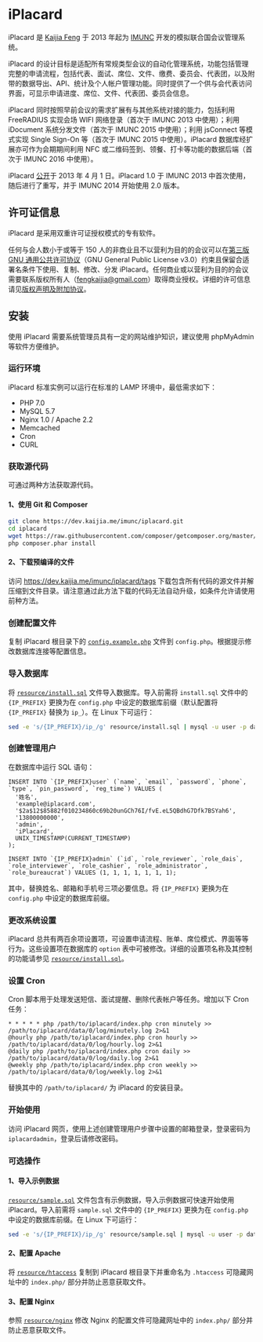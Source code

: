 # iPlacard

iPlacard 是 [Kaijia Feng](http://kaijia.me/) 于 2013 年起为 [IMUNC](http://imunc.com/) 开发的模拟联合国会议管理系统。

iPlacard 的设计目标是适配所有常规类型会议的自动化管理系统，功能包括管理完整的申请流程，包括代表、面试、席位、文件、缴费、委员会、代表团，以及附带的数据导出、API、统计及个人帐户管理功能。同时提供了一个供与会代表访问界面，可显示申请进度、席位、文件、代表团、委员会信息。

iPlacard 同时按照早前会议的需求扩展有与其他系统对接的能力，包括利用 FreeRADIUS 实现会场 WIFI 网络登录（首次于 IMUNC 2013 中使用）；利用 iDocument 系统分发文件（首次于 IMUNC 2015 中使用）；利用 jsConnect 等模式实现 Single Sign-On 等（首次于 IMUNC 2015 中使用）。iPlacard 数据库经扩展亦可作为会期期间利用 NFC 或二维码签到、领餐、打卡等功能的数据后端（首次于 IMUNC 2016 中使用）。

iPlacard [公开](http://imunc.com/2013/04/announcing-iplacard/)于 2013 年 4 月 1 日。iPlacard 1.0 于 IMUNC 2013 中首次使用，随后进行了重写，并于 IMUNC 2014 开始使用 2.0 版本。

## 许可证信息

iPlacard 是采用双重许可证授权模式的专有软件。

任何与会人数小于或等于 150 人的非商业且不以营利为目的的会议可以在[第三版 GNU 通用公共许可协议](https://www.gnu.org/licenses/gpl-3.0.en.html)（GNU General Public License v3.0）约束且保留合适署名条件下使用、复制、修改、分发 iPlacard。任何商业或以营利为目的的会议需要联系版权所有人（[fengkaijia@gmail.com](mailto:fengkaijia@gmail.com)）取得商业授权。详细的许可信息请见[版权声明及附加协议](LICENSE.txt)。

## 安装

使用 iPlacard 需要系统管理员具有一定的网站维护知识，建议使用 phpMyAdmin 等软件方便维护。

### 运行环境

iPlacard 标准实例可以运行在标准的 LAMP 环境中，最低需求如下：

* PHP 7.0
* MySQL 5.7
* Nginx 1.0 / Apache 2.2
* Memcached
* Cron
* CURL

### 获取源代码

可通过两种方法获取源代码。

#### 1、使用 Git 和 Composer

```bash
git clone https://dev.kaijia.me/imunc/iplacard.git
cd iplacard
wget https://raw.githubusercontent.com/composer/getcomposer.org/master/web/installer -O - -q | php -- --quiet
php composer.phar install
```

#### 2、下载预编译的文件

访问 <https://dev.kaijia.me/imunc/iplacard/tags> 下载包含所有代码的源文件并解压缩到文件目录。请注意通过此方法下载的代码无法自动升级，如条件允许请使用前种方法。

### 创建配置文件

复制 iPlacard 根目录下的 [`config.example.php`](config.example.php) 文件到 `config.php`。根据提示修改数据库连接等配置信息。

### 导入数据库

将 [`resource/install.sql`](resource/install.sql) 文件导入数据库。导入前需将 `install.sql` 文件中的 `{IP_PREFIX}` 更换为在 `config.php` 中设定的数据库前缀（默认配置将 `{IP_PREFIX}` 替换为 `ip_`）。在 Linux 下可运行：

```bash
sed -e 's/{IP_PREFIX}/ip_/g' resource/install.sql | mysql -u user -p database
```

### 创建管理用户

在数据库中运行 SQL 语句：

```mysql
INSERT INTO `{IP_PREFIX}user` (`name`, `email`, `password`, `phone`, `type`, `pin_password`, `reg_time`) VALUES (
  '姓名', 
  'example@iplacard.com', 
  '$2a$12$85882f010234860c69b20unGCh76I/fvE.eL5QBdhG7Dfk7BSYah6', 
  '13800000000', 
  'admin', 
  'iPlacard', 
  UNIX_TIMESTAMP(CURRENT_TIMESTAMP)
);

INSERT INTO `{IP_PREFIX}admin` (`id`, `role_reviewer`, `role_dais`, `role_interviewer`, `role_cashier`, `role_administrator`, `role_bureaucrat`) VALUES (1, 1, 1, 1, 1, 1, 1);
```

其中，替换姓名、邮箱和手机号三项必要信息。将 `{IP_PREFIX}` 更换为在 `config.php` 中设定的数据库前缀。

### 更改系统设置

iPlacard 总共有两百余项设置项，可设置申请流程、账单、席位模式、界面等等行为。这些设置项在数据库的 `option` 表中可被修改。详细的设置项名称及其控制的功能请参见 [`resource/install.sql`](resource/install.sql)。

### 设置 Cron

Cron 脚本用于处理发送短信、面试提醒、删除代表帐户等任务。增加以下 Cron 任务：

```
* * * * * php /path/to/iplacard/index.php cron minutely >> /path/to/iplacard/data/0/log/minutely.log 2>&1
@hourly php /path/to/iplacard/index.php cron hourly >> /path/to/iplacard/data/0/log/hourly.log 2>&1
@daily php /path/to/iplacard/index.php cron daily >> /path/to/iplacard/data/0/log/daily.log 2>&1
@weekly php /path/to/iplacard/index.php cron weekly >> /path/to/iplacard/data/0/log/weekly.log 2>&1
```

替换其中的 `/path/to/iplacard/` 为 iPlacard 的安装目录。

### 开始使用

访问 iPlacard 网页，使用上述创建管理用户步骤中设置的邮箱登录，登录密码为 `iplacardadmin`，登录后请修改密码。

### 可选操作

#### 1、导入示例数据

[`resource/sample.sql`](resource/sample.sql) 文件包含有示例数据，导入示例数据可快速开始使用 iPlacard。导入前需将 `sample.sql` 文件中的 `{IP_PREFIX}` 更换为在 `config.php` 中设定的数据库前缀。在 Linux 下可运行：

```bash
sed -e 's/{IP_PREFIX}/ip_/g' resource/sample.sql | mysql -u user -p database
```

#### 2、配置 Apache

将 [`resource/htaccess`](resource/htaccess) 复制到 iPlacard 根目录下并重命名为 `.htaccess` 可隐藏网址中的 `index.php/` 部分并防止恶意获取文件。

#### 3、配置 Nginx

参照 [`resource/nginx`](resource/nginx) 修改 Nginx 的配置文件可隐藏网址中的 `index.php/` 部分并防止恶意获取文件。